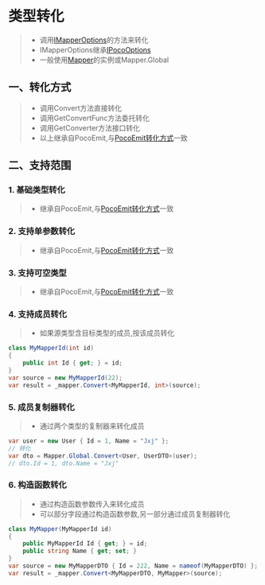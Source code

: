 # 类型转化
>* 调用[IMapperOptions](xref:PocoEmit.Configuration.IMapperOptions)的方法来转化
>* IMapperOptions继承[IPocoOptions](xref:PocoEmit.Configuration.IPocoOptions)
>* 一般使用[Mapper](xref:PocoEmit.Mapper)的实例或Mapper.Global



## 一、转化方式
>* 调用Convert方法直接转化
>* 调用GetConvertFunc方法委托转化
>* 调用GetConverter方法接口转化
>* 以上继承自PocoEmit,与[PocoEmit转化方式](../poco/convert.md)一致

## 二、支持范围

### 1. 基础类型转化
>* 继承自PocoEmit,与[PocoEmit转化方式](../poco/convert.md)一致

### 2. 支持单参数转化
>* 继承自PocoEmit,与[PocoEmit转化方式](../poco/convert.md)一致

### 3. 支持可空类型
>* 继承自PocoEmit,与[PocoEmit转化方式](../poco/convert.md)一致

### 4. 支持成员转化
>* 如果源类型含目标类型的成员,按该成员转化

```csharp
class MyMapperId(int id)
{
    public int Id { get; } = id;
}
var source = new MyMapperId(22);
var result = _mapper.Convert<MyMapperId, int>(source);
```

### 5. 成员复制器转化
>* 通过两个类型的复制器来转化成员

```csharp
var user = new User { Id = 1, Name = "Jxj" };
// 转化
var dto = Mapper.Global.Convert<User, UserDTO>(user);
// dto.Id = 1, dto.Name = "Jxj"
```

### 6. 构造函数转化
>* 通过构造函数参数传入来转化成员
>* 可以部分字段通过构造函数参数,另一部分通过成员复制器转化

```csharp
class MyMapper(MyMapperId id)
{
    public MyMapperId Id { get; } = id;
    public string Name { get; set; }
}
var source = new MyMapperDTO { Id = 222, Name = nameof(MyMapperDTO) };
var result = _mapper.Convert<MyMapperDTO, MyMapper>(source);
```